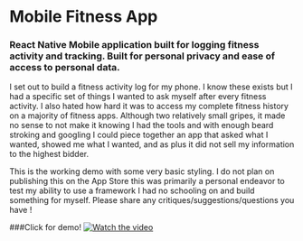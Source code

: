 # Mobile Fitness App

### React Native Mobile application built for logging fitness activity and tracking. Built for personal privacy and ease of access to personal data.


I set out to build a fitness activity log for my phone. I know these exists but I had a specific set of things I wanted to ask myself after every fitness activity. I also hated how hard it was to access my complete fitness history on a majority of fitness apps. Although two relatively small gripes, it made no sense to not make it knowing I had the tools and with enough beard stroking and googling I could piece together an app that asked what I wanted, showed me what I wanted, and as plus it did not sell my information to the highest bidder. 

This is the working demo with some very basic styling. I do not plan on publishing this on the App Store this was primarily a personal endeavor to test my ability to use a framework I had no schooling on and build something for myself. Please share any critiques/suggestions/questions you have ! 

###Click for demo!
[![Watch the video](https://img.youtube.com/vi/rT-h-cbKzEA/maxresdefault.jpg)](https://www.youtube.com/watch?v=rT-h-cbKzEA)
